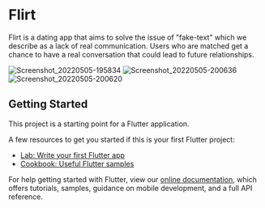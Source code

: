 # Flirt

Flirt is a dating app that aims to solve the issue of "fake-text" which we describe as a lack of real communication. Users who are matched get a chance to have a real conversation that could lead to future relationships. 

![Screenshot_20220505-195834](https://user-images.githubusercontent.com/70735687/167046204-291c1492-0a3d-4385-a24c-00e6660a209d.jpg)
![Screenshot_20220505-200636](https://user-images.githubusercontent.com/70735687/167046213-844533c7-610a-4c94-a54f-c8a8eff235de.jpg)
![Screenshot_20220505-200620](https://user-images.githubusercontent.com/70735687/167046215-a51cbcc5-c3d6-48f8-beac-99b59f52af76.jpg)

## Getting Started

This project is a starting point for a Flutter application.

A few resources to get you started if this is your first Flutter project:

- [Lab: Write your first Flutter app](https://flutter.dev/docs/get-started/codelab)
- [Cookbook: Useful Flutter samples](https://flutter.dev/docs/cookbook)

For help getting started with Flutter, view our
[online documentation](https://flutter.dev/docs), which offers tutorials,
samples, guidance on mobile development, and a full API reference.
